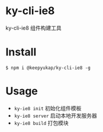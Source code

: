 # ky-cli-ie8

ky-cli-ie8 组件构建工具

# Install

`$ npm i @keepyukap/ky-cli-ie8 -g`

# Usage

* `ky-ie8 init` 初始化组件模板
* `ky-ie8 server` 启动本地开发服务器
* `ky-ie8 build` 打包模块

